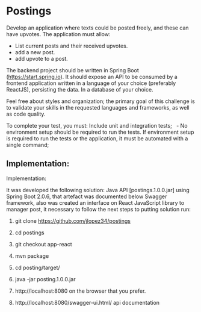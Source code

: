 # Postings

Develop an application where texts could be posted freely, and these can have upvotes.
The application must allow:

- List current posts and their received upvotes.
- add a new post.
- add upvote to a post.

The backend project should be written in Spring Boot (https://start.spring.io). It should expose an API to be consumed by a frontend application written in a language of your choice (preferably ReactJS), persisting the data. In a database of your choice.

Feel free about styles and organization; the primary goal of this challenge is to validate your skills in the requested languages ​​and frameworks, as well as code quality.

To complete your test, you must:
Include unit and integration tests;
  - No environment setup should be required to run the tests. If environment setup is required to run the tests or the application, it must be automated with a single command;

## Implementation: 


Implementation:

It was developed the following solution:
Java API [postings.1.0.0.jar] using Spring Boot 2.0.6, that artefact was documented below Swagger framework, also was created an interface on React JavaScript library to manager post, it necessary to follow the next steps to putting solution run:

1. git clone https://github.com/jlopez34/postings

2. cd postings

3. git checkout app-react

4. mvn package

5. cd posting/target/

6. java -jar posting.1.0.0.jar

7. http://localhost:8080 on the browser that you prefer.

8. http://localhost:8080/swagger-ui.html/ api documentation